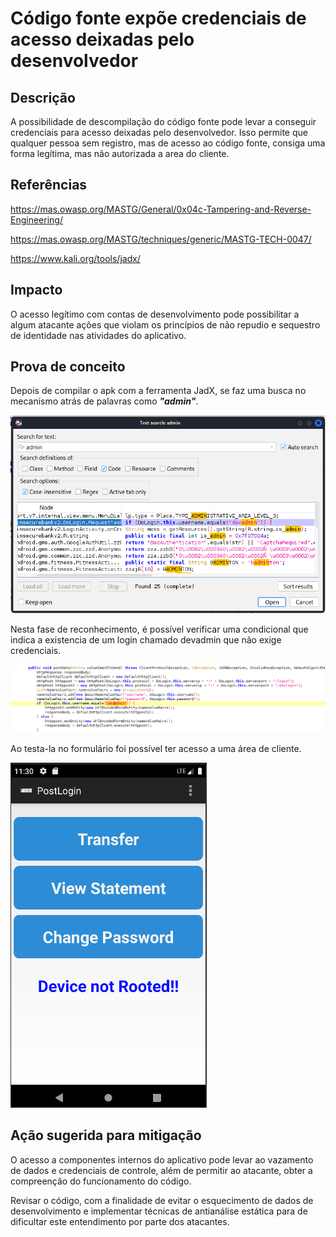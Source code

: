 # Código fonte expõe credenciais de acesso deixadas pelo desenvolvedor

## Descrição

A possibilidade de descompilação do código fonte pode levar a conseguir credenciais para acesso deixadas pelo desenvolvedor. Isso permite que qualquer pessoa sem registro, mas de acesso ao código fonte, consiga uma forma legítima, mas não autorizada a area do cliente.

## Referências

https://mas.owasp.org/MASTG/General/0x04c-Tampering-and-Reverse-Engineering/

https://mas.owasp.org/MASTG/techniques/generic/MASTG-TECH-0047/

https://www.kali.org/tools/jadx/

## Impacto

O acesso legítimo com contas de desenvolvimento pode possibilitar a algum atacante ações que violam os princípios de não repudio e sequestro de identidade nas atividades do aplicativo.

## Prova de conceito

Depois de compilar o apk com a ferramenta JadX, se faz uma busca no mecanismo atrás de palavras como ***"admin"***.

![dev_admin](.img/dev_admin.png)

Nesta fase de reconhecimento, é possível verificar uma condicional que indica a existencia de um login chamado devadmin que não exige credenciais.

![func_dev](.img/code_dev.png)

Ao testa-la no formulário foi possível ter acesso a uma área de cliente.

![login_admin](.img/dev_login.png)

## Ação sugerida para mitigação

O acesso a componentes internos do aplicativo pode levar ao vazamento de dados e credenciais de controle, além de permitir ao atacante, obter a compreenção do funcionamento do código. 

Revisar o código, com a finalidade de evitar o esquecimento de dados de desenvolvimento e implementar técnicas de antianálise estática para de dificultar este entendimento por parte dos atacantes.
